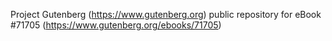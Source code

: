 Project Gutenberg (https://www.gutenberg.org) public repository
for eBook #71705 (https://www.gutenberg.org/ebooks/71705)
